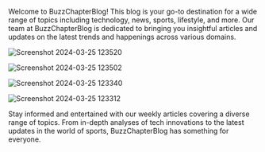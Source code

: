 Welcome to BuzzChapterBlog! This blog is your go-to destination for a wide range of topics including technology, news, sports, lifestyle, and more. Our team at BuzzChapterBlog is dedicated to bringing you insightful articles and updates on the latest trends and happenings across various domains.


![Screenshot 2024-03-25 123520](https://github.com/imendy/BuzzChapter-ALX-Final-Project/assets/114828166/aeb88e4a-8224-4705-a5c7-0e425d6551f9)


![Screenshot 2024-03-25 123502](https://github.com/imendy/BuzzChapter-ALX-Final-Project/assets/114828166/31ff4e81-de6a-4b8d-8e7a-3d083235f748)


![Screenshot 2024-03-25 123340](https://github.com/imendy/BuzzChapter-ALX-Final-Project/assets/114828166/d4ea2901-5e4e-4980-8920-6b86b7a2c9fe)


![Screenshot 2024-03-25 123312](https://github.com/imendy/BuzzChapter-ALX-Final-Project/assets/114828166/b511ea61-83cd-4ee5-bee9-0edf1dc7c75d)




Stay informed and entertained with our weekly articles covering a diverse range of topics. From in-depth analyses of tech innovations to the latest updates in the world of sports, BuzzChapterBlog has something for everyone.
